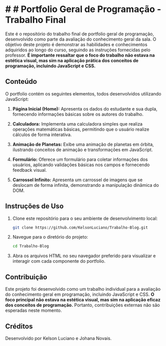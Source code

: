 # # # Portfolio Geral de Programação - Trabalho Final

Este é o repositório do trabalho final de portfolio geral de programação, desenvolvido como parte da avaliação do conhecimento geral da sala. O objetivo deste projeto é demonstrar as habilidades e conhecimentos adquiridos ao longo do curso, seguindo as instruções fornecidas pelo professor. **É importante ressaltar que o foco do trabalho não estava na estética visual, mas sim na aplicação prática dos conceitos de programação, incluindo JavaScript e CSS.**

## Conteúdo

O portfolio contém os seguintes elementos, todos desenvolvidos utilizando JavaScript:

1. **Página Inicial (Home):** Apresenta os dados do estudante e sua dupla, fornecendo informações básicas sobre os autores do trabalho.

2. **Calculadora:** Implementa uma calculadora simples que realiza operações matemáticas básicas, permitindo que o usuário realize cálculos de forma interativa.

3. **Animação de Planetas:** Exibe uma animação de planetas em órbita, ilustrando conceitos de animação e transformações em JavaScript.

4. **Formulário:** Oferece um formulário para coletar informações dos usuários, aplicando validações básicas nos campos e fornecendo feedback visual.

5. **Carrossel Infinito:** Apresenta um carrossel de imagens que se deslocam de forma infinita, demonstrando a manipulação dinâmica do DOM.

## Instruções de Uso

1. Clone este repositório para o seu ambiente de desenvolvimento local:

   ```bash
   git clone https://github.com/KelsonLuciano/Trabalho-Blog.git
   ```

2. Navegue para o diretório do projeto:

   ```bash
   cd Trabalho-Blog
   ```

3. Abra os arquivos HTML no seu navegador preferido para visualizar e interagir com cada componente do portfolio.

## Contribuição

Este projeto foi desenvolvido como um trabalho individual para a avaliação do conhecimento geral em programação, incluindo JavaScript e CSS. **O foco principal não estava na estética visual, mas sim na aplicação eficaz dos conceitos de programação.** Portanto, contribuições externas não são esperadas neste momento.

## Créditos

Desenvolvido por Kelson Luciano e Johana Novais.
